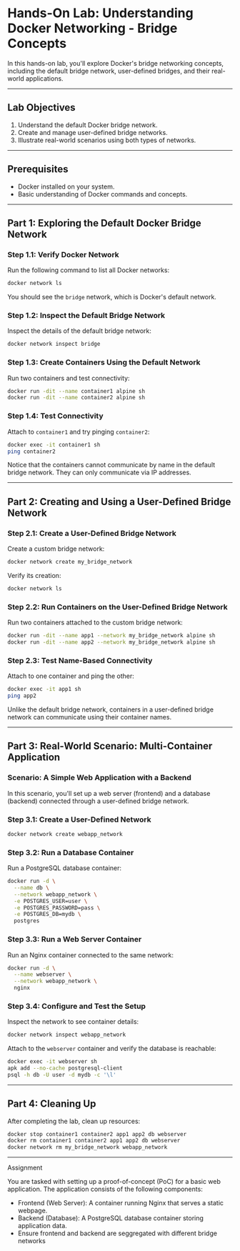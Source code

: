 

# Hands-On Lab: Understanding Docker Networking - Bridge Concepts

In this hands-on lab, you'll explore Docker's bridge networking concepts, including the default bridge network, user-defined bridges, and their real-world applications.

---

## **Lab Objectives**
1. Understand the default Docker bridge network.
2. Create and manage user-defined bridge networks.
3. Illustrate real-world scenarios using both types of networks.

---

## **Prerequisites**
- Docker installed on your system.
- Basic understanding of Docker commands and concepts.

---

## **Part 1: Exploring the Default Docker Bridge Network**

### **Step 1.1: Verify Docker Network**
Run the following command to list all Docker networks:
```bash
docker network ls
```

You should see the `bridge` network, which is Docker's default network.

### **Step 1.2: Inspect the Default Bridge Network**
Inspect the details of the default bridge network:
```bash
docker network inspect bridge
```

### **Step 1.3: Create Containers Using the Default Network**
Run two containers and test connectivity:
```bash
docker run -dit --name container1 alpine sh
docker run -dit --name container2 alpine sh
```

### **Step 1.4: Test Connectivity**
Attach to `container1` and try pinging `container2`:
```bash
docker exec -it container1 sh
ping container2
```

Notice that the containers cannot communicate by name in the default bridge network. They can only communicate via IP addresses.

---

## **Part 2: Creating and Using a User-Defined Bridge Network**

### **Step 2.1: Create a User-Defined Bridge Network**
Create a custom bridge network:
```bash
docker network create my_bridge_network
```

Verify its creation:
```bash
docker network ls
```

### **Step 2.2: Run Containers on the User-Defined Bridge Network**
Run two containers attached to the custom bridge network:
```bash
docker run -dit --name app1 --network my_bridge_network alpine sh
docker run -dit --name app2 --network my_bridge_network alpine sh
```

### **Step 2.3: Test Name-Based Connectivity**
Attach to one container and ping the other:
```bash
docker exec -it app1 sh
ping app2
```

Unlike the default bridge network, containers in a user-defined bridge network can communicate using their container names.

---

## **Part 3: Real-World Scenario: Multi-Container Application**

### **Scenario: A Simple Web Application with a Backend**

In this scenario, you'll set up a web server (frontend) and a database (backend) connected through a user-defined bridge network.

### **Step 3.1: Create a User-Defined Network**
```bash
docker network create webapp_network
```

### **Step 3.2: Run a Database Container**
Run a PostgreSQL database container:
```bash
docker run -d \
  --name db \
  --network webapp_network \
  -e POSTGRES_USER=user \
  -e POSTGRES_PASSWORD=pass \
  -e POSTGRES_DB=mydb \
  postgres
```

### **Step 3.3: Run a Web Server Container**
Run an Nginx container connected to the same network:
```bash
docker run -d \
  --name webserver \
  --network webapp_network \
  nginx
```

### **Step 3.4: Configure and Test the Setup**
Inspect the network to see container details:
```bash
docker network inspect webapp_network
```

Attach to the `webserver` container and verify the database is reachable:
```bash
docker exec -it webserver sh
apk add --no-cache postgresql-client
psql -h db -U user -d mydb -c '\l'
```

---

## **Part 4: Cleaning Up**
After completing the lab, clean up resources:
```bash
docker stop container1 container2 app1 app2 db webserver
docker rm container1 container2 app1 app2 db webserver
docker network rm my_bridge_network webapp_network
```
---
Assignment

You are  tasked with setting up a proof-of-concept (PoC) for a basic web application. The application consists of the following components:

- Frontend (Web Server): A container running Nginx that serves a static webpage.
- Backend (Database): A PostgreSQL database container storing application data.
- Ensure frontend and backend are seggregated with different bridge networks

